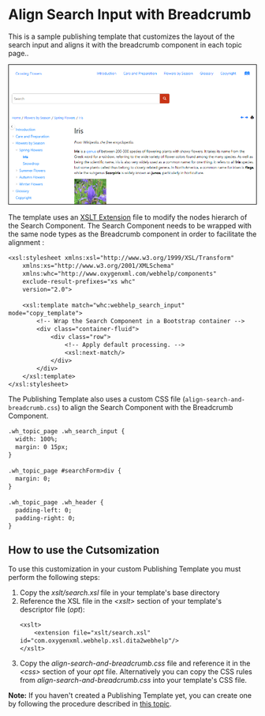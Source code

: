 # Align Search Input with Breadcrumb

This is a sample publishing template that customizes the layout of the search input and aligns it with the breadcrumb component in each topic page..

![resources/img/menu-home-link.png](resources/img/search-input.png "Search Input")

The template uses an [XSLT Extension](https://www.oxygenxml.com/doc/versions/25.0/ug-webhelp-responsive/topics/whr-responsive-override-xslt-dita-xslt-import.html) file to modify the nodes hierarch of the Search Component. The Search Component needs to be wrapped with the same node types as the Breadcrumb component in order to facilitate the alignment :
```
<xsl:stylesheet xmlns:xsl="http://www.w3.org/1999/XSL/Transform"
    xmlns:xs="http://www.w3.org/2001/XMLSchema"
    xmlns:whc="http://www.oxygenxml.com/webhelp/components"
    exclude-result-prefixes="xs whc"
    version="2.0">
    
    <xsl:template match="whc:webhelp_search_input" mode="copy_template">
        <!-- Wrap the Search Component in a Bootstrap container -->
        <div class="container-fluid">
            <div class="row">
                <!-- Apply default processing. -->
                <xsl:next-match/>
            </div>
        </div>
    </xsl:template>
</xsl:stylesheet>
```


The Publishing Template also uses a custom CSS file (`align-search-and-breadcrumb.css`) to align the Search Component with the Breadcrumb Component.
```
.wh_topic_page .wh_search_input {
  width: 100%;
  margin: 0 15px;
}

.wh_topic_page #searchForm>div {
  margin: 0;
}

.wh_topic_page .wh_header {
  padding-left: 0;
  padding-right: 0;  
}
```

## How to use the Cutsomization

To use this customization in your custom Publishing Template you must perform the following steps:

1. Copy the *xslt/search.xsl* file in your template's base directory
1. Reference the XSL file in the *&lt;xslt>* section of your template's descriptor file (*opt*):
    ```
    <xslt>
        <extension file="xslt/search.xsl" id="com.oxygenxml.webhelp.xsl.dita2webhelp"/>
    </xslt>
    ```
1. Copy the *align-search-and-breadcrumb.css* file and reference it in the *&lt;css>* section of your *opt* file. Alternatively you can copy the CSS rules from *align-search-and-breadcrumb.css* into your template's CSS file.

**Note:** If you haven't created a Publishing Template yet, you can create one by following the procedure described in [this topic](https://www.oxygenxml.com/doc/versions/25.0/ug-webhelp-responsive/topics/whr-create-publishing-template-x.html).


